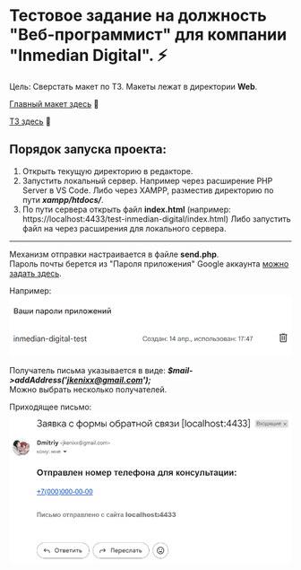 # Тестовое задание на должность "Веб-программист" для компании "Inmedian Digital". ⚡   

Цель: Сверстать макет по ТЗ. Макеты лежат в директории **Web**.   

[Главный макет здесь](https://github.com/jkenix/test-inmedian-digital/blob/main/web/test_01.psd) 🔗   

[ТЗ здесь](https://github.com/jkenix/test-inmedian-digital/blob/main/web/%D0%9E%D0%BF%D0%B8%D1%81%D0%B0%D0%BD%D0%B8%D0%B5.txt) 🔗   

## Порядок запуска проекта:   
1. Открыть текущую директорию в редакторе.
2. Запустить локальный сервер. Например через расширение PHP Server в VS Code. Либо через XAMPP, разместив директорию по пути ***xampp/htdocs/***.
3. По пути сервера открыть файл **index.html** (например: https://localhost:4433/test-inmedian-digital/index.html) Либо запустить файл на через расширения для локального сервера.

---

Механизм отправки настраивается в файле **send.php**.   
Пароль почты берется из "Пароля приложения" Google аккаунта [можно задать здесь](https://myaccount.google.com/u/2/apppasswords?roistat_visit=1659506&rapt=AEjHL4P7U_5-hsFqwJGbXV0QObfu-VHNLBbTtR0Xc0gsisxPVokSdz7V5IfWLSNxDEwoYxlCrPf_YAAqmTyCQf3bSo3bYbagDdHo0KYPgkTofddztyrK-N8).

Например:   
![password mail](/web/password_email.png)   

Получатель письма указывается в виде: ***$mail->addAddress('jkenixx@gmail.com');***   
Можно выбрать несколько получателей.   

Приходящее письмо:   
![password mail](/web/email.png)   